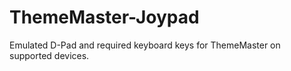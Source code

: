 # ThemeMaster-Joypad
Emulated D-Pad and required keyboard keys for ThemeMaster on supported devices.
